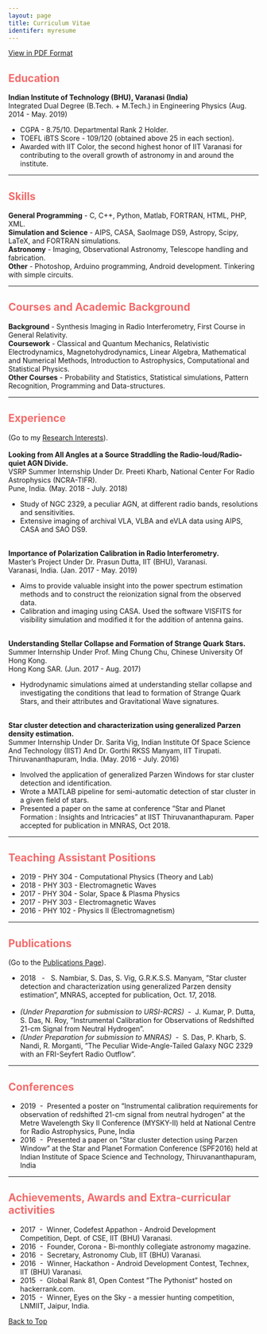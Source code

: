 ```yaml
---
layout: page
title: Curriculum Vitae
identifer: myresume
---
```


<a href="assets/pdf/SoumyadeepDasCV.pdf" class = "button" target="_blank">View in PDF Format</a>
<a name="top"></a>
<h2 style="color:#f56a6a;">Education</h2> 
<b>Indian Institute of Technology (BHU), Varanasi (India)</b> <br>
Integrated Dual Degree (B.Tech. + M.Tech.) in Engineering Physics (Aug. 2014 - May. 2019)
 <ul>
  <li>CGPA - 8.75/10. Departmental Rank 2 Holder.</li>
  <li>TOEFL iBTS Score - 109/120 (obtained above 25 in each section).</li>
  <li>Awarded with IIT Color, the second highest honor of IIT Varanasi for contributing to the overall growth of astronomy in and around the institute.</li>
</ul> 
<hr style="width:100%"> 
<h2 style="color:#f56a6a;">Skills</h2> 

<b>General Programming</b> - C, C++, Python, Matlab, FORTRAN, HTML, PHP, XML.<br>
<b>Simulation and Science</b> - AIPS, CASA, SaoImage DS9, Astropy, Scipy, LaTeX, and FORTRAN simulations.<br>
<b>Astronomy</b> - Imaging, Observational Astronomy, Telescope handling and fabrication.<br>
<b>Other</b> - Photoshop, Arduino programming, Android development. Tinkering with simple circuits.
<hr style="width:100%"> 

<h2 style="color:#f56a6a;">Courses and Academic Background</h2> 
<b>Background</b> - Synthesis Imaging in Radio Interferometry, First Course in General Relativity. <br>
<b>Coursework</b> - Classical and Quantum Mechanics, Relativistic Electrodynamics, Magnetohydrodynamics, Linear Algebra, Mathematical and
Numerical Methods, Introduction to Astrophysics, Computational and Statistical Physics.<br>
<b>Other Courses</b> - Probability and Statistics, Statistical simulations, Pattern Recognition, Programming and Data-structures.<br>
<hr style="width:100%"> 

<h2 style="color:#f56a6a;">Experience</h2> 
(Go to my <a href="{{ 'projects.html' | absolute_url }}">Research Interests</a>).<br><br>
<b>Looking from All Angles at a Source Straddling the Radio-loud/Radio-quiet AGN Divide.</b><br>
VSRP Summer Internship Under Dr. Preeti Kharb, National Center For Radio Astrophysics (NCRA-TIFR).<br>
Pune, India. (May. 2018 - July. 2018)
<ul>
  <li>Study of NGC 2329, a peculiar AGN, at different radio bands, resolutions and sensitivities.</li>
  <li>Extensive imaging of archival VLA, VLBA and eVLA data using AIPS, CASA and SAO DS9.</li>
</ul>
<br>
<b>Importance of Polarization Calibration in Radio Interferometry.</b><br>
Master’s Project Under Dr. Prasun Dutta, IIT (BHU), Varanasi.<br>
Varanasi, India. (Jan. 2017 - May. 2019)
<ul>
  <li>Aims to provide valuable insight into the power spectrum estimation methods and to construct the reionization signal from the observed data.</li>
  <li>Calibration and imaging using CASA. Used the software VISFITS for visibility simulation and modified it for the addition of antenna gains.</li>
</ul>
<br>
<b>Understanding Stellar Collapse and Formation of Strange Quark Stars.</b><br>
Summer Internship Under Prof. Ming Chung Chu, Chinese University Of Hong Kong.<br>
Hong Kong SAR. (Jun. 2017 - Aug. 2017)
<ul>
  <li>Hydrodynamic simulations aimed at understanding stellar collapse and investigating the conditions that lead to formation of Strange Quark
Stars, and their attributes and Gravitational Wave signatures.</li>
</ul>
<br>
<b>Star cluster detection and characterization using generalized Parzen density estimation.</b><br>
Summer Internship Under Dr. Sarita Vig, Indian Institute Of Space Science And Technology (IIST) And Dr. Gorthi RKSS Manyam, IIT Tirupati.<br>
Thiruvananthapuram, India. (May. 2016 - July. 2016)
<ul>
  <li>Involved the application of generalized Parzen Windows for star cluster detection and identification.</li>
  <li>Wrote a MATLAB pipeline for semi-automatic detection of star cluster in a given field of stars.</li>
  <li>Presented a paper on the same at conference ”Star and Planet Formation : Insights and Intricacies” at IIST Thiruvananthapuram. Paper accepted for publication in MNRAS, Oct 2018.</li>
</ul>

<hr style="width:100%"> 
<h2 style="color:#f56a6a;">Teaching Assistant Positions</h2> 
<ul>
<li>2019 - PHY 304 - Computational Physics (Theory and Lab)</li>
<li>2018 - PHY 303 - Electromagnetic Waves</li>
<li>2017 - PHY 304 - Solar, Space & Plasma Physics</li>
<li>2017 - PHY 303 - Electromagnetic Waves</li>
<li>2016 - PHY 102 - Physics II (Electromagnetism)</li>
</ul>
<hr style="width:100%"> 
<h2 style="color:#f56a6a;">Publications</h2> (Go to the <a href="{{ 'publ.html' | absolute_url }}">Publications Page</a>).<br>
<ul>
<li>2018 &nbsp; - &nbsp; S. Nambiar, S. Das, S. Vig, G.R.K.S.S. Manyam, ”Star cluster detection and characterization using generalized Parzen density estimation”, MNRAS, accepted for publication, Oct. 17, 2018.</li>
<br>
<li><i>(Under Preparation for submission to URSI-RCRS)</i>&nbsp; - &nbsp;J. Kumar, P. Dutta, S. Das, N. Roy, ”Instrumental Calibration for Observations of Redshifted 21-cm Signal from Neutral Hydrogen”.</li>
<li><i>(Under Preparation for submission to MNRAS)</i>&nbsp; -&nbsp; S. Das, P. Kharb, S. Nandi, R. Morganti, ”The Peculiar Wide-Angle-Tailed Galaxy NGC 2329 with an FRI-Seyfert Radio Outflow”.</li>
</ul>
<hr style="width:100%"> 

<h2 style="color:#f56a6a;">Conferences</h2> 
<ul>
<li> 2019 &nbsp;- &nbsp;Presented a poster on ”Instrumental calibration requirements for observation of redshifted 21-cm signal from neutral hydrogen” at the Metre Wavelength Sky II Conference (MYSKY-II) held at National Centre for
Radio Astrophysics, Pune, India</li>
<li> 2016 &nbsp;-&nbsp; Presented a paper on ”Star cluster detection using Parzen Window” at the Star and Planet Formation Conference (SPF2016) held at Indian Institute of Space Science and Technology, Thiruvananthapuram, India</li>
</ul>

<hr style="width:100%"> 
<h2 style="color:#f56a6a;">Achievements, Awards and Extra-curricular activities</h2> 
<ul>
<li>2017 &nbsp;-&nbsp;  Winner, Codefest Appathon - Android Development Competition, Dept. of CSE, IIT (BHU) Varanasi.</li>
<li>2016 &nbsp;-&nbsp;  Founder, Corona - Bi-monthly collegiate astronomy magazine.</li>
<li>2016 &nbsp;-&nbsp;  Secretary, Astronomy Club, IIT (BHU) Varanasi.</li>
<li>2016 &nbsp;-&nbsp;  Winner, Hackathon - Android Development Contest, Technex, IIT (BHU) Varanasi.</li>
<li>2015 &nbsp;-&nbsp;  Global Rank 81, Open Contest ”The Pythonist” hosted on hackerrank.com.</li>
<li>2015 &nbsp;-&nbsp;  Winner, Eyes on the Sky - a messier hunting competition, LNMIIT, Jaipur, India.</li>
</ul>
<a href="#top" class="button">Back to Top</a>